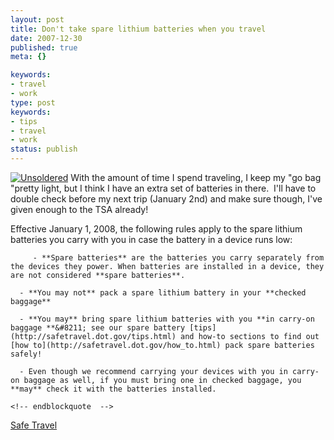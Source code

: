 ```yaml
---
layout: post
title: Don't take spare lithium batteries when you travel
date: 2007-12-30
published: true
meta: {}

keywords:
- travel
- work
type: post
keywords:
- tips
- travel
- work
status: publish
---
```



[![Unsoldered](http://media.eick.us/2011/05/2146640051_7eb69ed044_m.jpg)](http://www.flickr.com/photos/49503210249@N01/2146640051/ "Unsoldered") With the amount of time I spend traveling, I keep my "go bag "pretty light, but I think I have an extra set of batteries in there.  I'll have to double check before my next trip (January 2nd) and make sure though, I've given enough to the TSA already!

  <!-- blockquote  -->

Effective January 1, 2008, the following rules apply to the spare lithium batteries you carry with you in case the battery in a device runs low:

         - **Spare batteries** are the batteries you carry separately from the devices they power. When batteries are installed in a device, they are not considered **spare batteries**.

      - **You may not** pack a spare lithium battery in your **checked baggage**

      - **You may** bring spare lithium batteries with you **in carry-on baggage **&#8211; see our spare battery [tips](http://safetravel.dot.gov/tips.html) and how-to sections to find out [how to](http://safetravel.dot.gov/how_to.html) pack spare batteries safely!

      - Even though we recommend carrying your devices with you in carry-on baggage as well, if you must bring one in checked baggage, you **may** check it with the batteries installed.

    <!-- endblockquote  -->

[Safe Travel](http://safetravel.dot.gov/whats_new_batteries.html)

